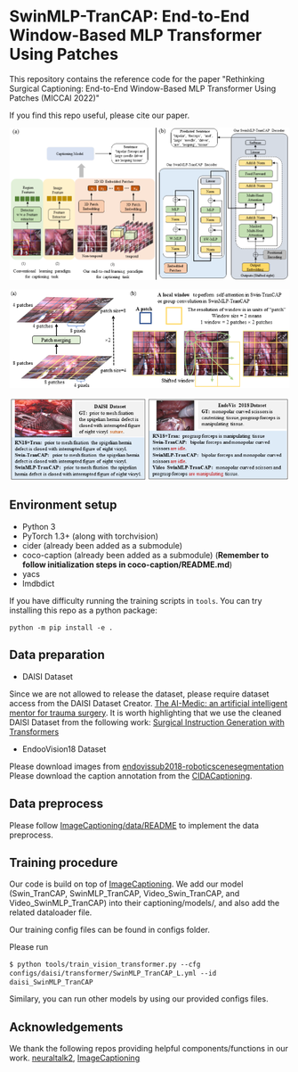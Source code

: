 # SwinMLP-TranCAP: End-to-End Window-Based MLP Transformer Using Patches
This repository contains the reference code for the paper "Rethinking Surgical Captioning: End-to-End Window-Based MLP Transformer Using Patches (MICCAI 2022)"

If you find this repo useful, please cite our paper.

<p align="center">
  <img src="figures/Figure1_v3.png" alt="SwinMLP-TranCAP" width="600"/>
</p>

<p align="center">
  <img src="figures/Figure2.png" alt="window-based model using patches" width="600"/>
</p>

<p align="center">
  <img src="figures/Figure3.png" alt="result" width="600"/>
</p>

## Environment setup
- Python 3
- PyTorch 1.3+ (along with torchvision)
- cider (already been added as a submodule)
- coco-caption (already been added as a submodule) (**Remember to follow initialization steps in coco-caption/README.md**)
- yacs
- lmdbdict

If you have difficulty running the training scripts in `tools`. You can try installing this repo as a python package:

```
python -m pip install -e .
```

## Data preparation
- DAISI Dataset

Since we are not allowed to release the dataset, please require dataset access from the DAISI Dataset Creator.
[The AI-Medic: an artificial intelligent mentor for trauma surgery](https://www.tandfonline.com/doi/abs/10.1080/21681163.2020.1835548?journalCode=tciv20).
It is worth highlighting that we use the cleaned DAISI Dataset from the following work:
[Surgical Instruction Generation with Transformers](https://arxiv.org/pdf/2107.06964.pdf)

- EndooVision18 Dataset

Please download images from [endovissub2018-roboticscenesegmentation](https://endovissub2018-roboticscenesegmentation.grand-challenge.org/Data/)
Please download the caption annotation from the [CIDACaptioning](https://github.com/XuMengyaAmy/CIDACaptioning).


## Data preprocess
Please follow [ImageCaptioning/data/README](https://github.com/ruotianluo/ImageCaptioning.pytorch/blob/master/data/README.md) to implement the data preprocess.


## Training procedure
Our code is build on top of [ImageCaptioning](https://github.com/ruotianluo/ImageCaptioning.pytorch). 
We add our model (Swin_TranCAP, SwinMLP_TranCAP, Video_Swin_TranCAP, and Video_SwinMLP_TranCAP) into their captioning/models/, and also add the related dataloader file.

Our training config files can be found in configs folder.

Please run
```
$ python tools/train_vision_transformer.py --cfg configs/daisi/transformer/SwinMLP_TranCAP_L.yml --id daisi_SwinMLP_TranCAP
```

Similary, you can run other models by using our provided configs files.

## Acknowledgements
We thank the following repos providing helpful components/functions in our work.
[neuraltalk2](https://github.com/karpathy/neuraltalk2),
[ImageCaptioning](https://github.com/ruotianluo/ImageCaptioning.pytorch)
